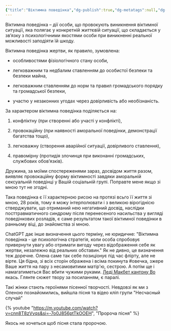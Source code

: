 ```yaml
---
{"title":"Віктимна поведінка","dg-publish":true,"dg-metatags":null,"dg-home":null,"permalink":"/druzi-zhinki/viktimna-povedinka/","dgPassFrontmatter":true,"noteIcon":""}
---
```


Віктимна поведінка – дії особи, що провокують виникнення віктимної ситуації, яка полягає у конкретній життєвій ситуації, що складається у зв’язку з психологічними якостями особи при виникненні реальної можливості заподіяти їй шкоду.

Віктимна поведінка жертви, як правило, зумовлена:

- особливостями фізіологічного стану особи,

- легковажним та недбалим ставленням до особистої безпеки та безпеки майна,

- легковажним ставленням до норм та правил громадського порядку та громадської безпеки,

- участю у незаконних угодах через довірливість або необізнаність.

За характером віктимна поведінка поділяється на:

1) конфліктну (при створенні або участі у конфлікті),

2) провокаційну (при наявності аморальної поведінки, демонстрації багатства тощо),

3) легковажну (створення аварійної ситуації, довірливого ставлення),

4) правомірну (протидія злочинця при виконанні громадських, службових обов’язків).

Дружина, за моїми спостереженями зараз, досвідом життя разом, виявляє провокаційну форму віктимності  завдяки аморальній сексуальній поведінці у Вашій соціальній групі. Поправте мене якщо зі мною тут не згодні.

Така поведінка є її характерною рисою на протязі всьго її життя зі мною, 28 років, тому я можу інтерполювати і з великою вірогіднісю стверджувати, що отриманий нею негативний досвід,  наслідки посттравматичного синдрому після перенесеного насильства у вигляді поведінкових розладів, є саме результатом такої віктимної поведінки в ранньому віці, до знайомства зі мною.

ChatGPT дає інше визначення цього терміну, не юридичне: "Віктимна поведінка - це психологічна стратегія, коли особа спробовує привернути увагу або отримати вигоду через відображення себе як жертви, незалежно від реальних обставин." Як не дивно, це визначення теж доречне. Олена саме так себе позиціонує під час флірту, але не вірте. Ця бідна, зі всіх сторін ображена і всіма покинута #овечка, зжере Ваше життя на пару з несамовитими матір'ю, сестрою. А потім ще і намагатиметься Вас вбити чужими руками. [Леді Макбет кантону Во](https://ru.m.wikipedia.org/wiki/%D0%9B%D0%B5%D0%B4%D0%B8_%D0%9C%D0%B0%D0%BA%D0%B1%D0%B5%D1%82_%D0%9C%D1%86%D0%B5%D0%BD%D1%81%D0%BA%D0%BE%D0%B3%D0%BE_%D1%83%D0%B5%D0%B7%D0%B4%D0%B0) якась. Глянте сюжет твору за посиланням, є паралі.

Такі жінки стають героїнями пісенної творчості. Невдовзі як ми з Оленою познайомились, вийшла пісня та відео кліп групи "Несчасный случай"

{% youtube "https://m.youtube.com/watch?v=cnn8T8zVvqs&si=-7o0J856ptTkOOEH", "Пророча пісня" %}

Якось не хочеться щоб пісня стала пророчою.
